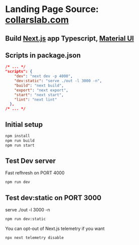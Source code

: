# Landing Page Source: [collarslab.com](https://collarslab.com)

## Build [Next.js](https://vercel.com/templates/next.js/nextjs-boilerplate) app Typescript, [Material UI](https://mui.com/material-ui/getting-started/overview/)

## Scripts in package.json

```json
/* ... */
"scripts": {
    "dev": "next dev -p 4000",
    "dev:static": "serve ./out -l 3000 -n",
    "build": "next build",
    "export": "next export",
    "start": "next start",
    "lint": "next lint"
  },
/* ... */
```

## Initial setup

```bash
npm install
npm run build
npm run start
```

## Test Dev server

Fast refhresh on PORT 4000

```bash
npm run dev
```

## Test dev:static on PORT 3000

serve ./out -l 3000 -n

```bash
npm run dev:static
```

You can opt-out of Next.js telemetry if you want

```bash
npx next telemetry disable
```
